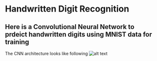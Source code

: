 # Handwritten Digit Recognition
## Here is a Convolutional Neural Network to prdeict handwritten digits using MNIST data for training

The CNN architecture looks like following 
![alt text](https://github.com/poojaranawade/handwritten_digit_recognition/blob/master/my_model.h5)
